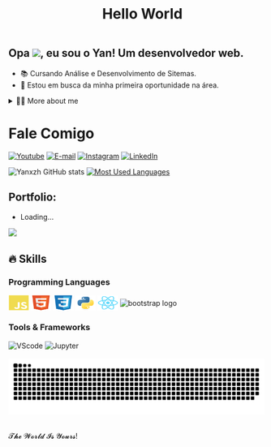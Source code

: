 <!--título-->
<div id="user-content-toc">
  <ul align="center">
    <summary><h1 style="display: inline-block">Hello World</h1></summary>
</div>

<!-- Presentation -->
<p>
<h2> Opa <img src="https://emojis.slackmojis.com/emojis/images/1577305505/7373/hand_wave.gif?1577305505" width="50" />, eu sou o Yan! Um desenvolvedor web. </h2>  

  - 📚 Cursando Análise e Desenvolvimento de Sitemas.
  - 🔭 Estou em busca da minha primeira oportunidade na área. 
</p><!-- Dropdown -->
<details>
  <summary>👨‍💻 More about me</summary>

  - 💬Tenho 19 anos e atualmente moro no Brasil. Tenho um inglês básico e tenho experiência com SQL, Javascript, Análise de Dados. Tenho facilidade com computadores desde novo. E também sempre fui muito interessado o que me ajudou a desenvolver habilidades importantes como proatividade, criatividade, comunicação, marketing, capacidade analítica, gestão de comunidades e mídias sociais.
   <p></p>
  - ⚡ Gosto de ouvir musica, seja antiga ou atual, ler mangá ou quadrinhos, além de assistir filmes e jogar! Acredito que nossos interesses pessoais contribuem para uma percepção mais apurada das coisas e para a resolução de problemas. 
    </p>
</details>

<!-- Links -->
# Fale Comigo
[![Youtube](https://img.shields.io/badge/YouTube-FF0000?style=for-the-badge&logo=youtube&logoColor=white)]()
[![E-mail](https://img.shields.io/badge/-Email-000?style=for-the-badge&logo=microsoft-outlook&logoColor=FF00F6&color:FFF)](mailto:yanlima66y@gmail.com)
[![Instagram](https://img.shields.io/badge/Instagram-E4405F?style=for-the-badge&logo=instagram&logoColor=white)](https://www.instagram.com/yanxzh/)
[![LinkedIn](https://img.shields.io/badge/LinkedIn-0077B5?style=for-the-badge&logo=linkedin&logoColor=white)](https://www.linkedin.com/in/yan-martins-925216249/)


<!-- GithubStats -->
![ Yanxzh GitHub stats](https://github-readme-stats.vercel.app/api?username=yanxzhh&theme=midnight-purple&show_icons=true)
<a href="https://github.com/yanxzhh/github-readme-stats">
    <img src="https://github-readme-stats-git-masterrstaa-rickstaa.vercel.app/api/top-langs/?username=yanxzhh&line_height=10&card_width=290&layout=compact&hide_title=false&count_private=true&langs_count=4&show_icons=true&title_color=FF00F6&hide=html,css&bg_color=000&text_color=8B8B8B&border_radius=3&border_color=561760&count_private=true" alt="Most Used Languages">
  </a>

<!-- Portfolio -->
## Portfolio:
- Loading...

<!-- GIF -->
<p align="left">
 <img src="https://64.media.tumblr.com/cad6d25d7e859f91d586bc08b93d0680/6138c75039bd424c-a7/s540x810/3cb85df6755edb3d2e8bd7601372a57c189b0c34.gif" widht="300px" height="500px"></img>
</p>

## 🔥 Skills
<!-- Skills: Programming Languages -->
  <div style="flex-basis: 48%;">
    <h3>Programming Languages</h3>
    <img align="center" alt="Js" height="30" width="40" src="https://raw.githubusercontent.com/devicons/devicon/master/icons/javascript/javascript-plain.svg">
    <img align="center" alt="HTML" height="30" width="40" src="https://raw.githubusercontent.com/devicons/devicon/master/icons/html5/html5-original.svg">
    <img align="center" alt="CSS" height="30" width="40" src="https://raw.githubusercontent.com/devicons/devicon/master/icons/css3/css3-original.svg">
    <img align="center" alt="Python" height="30" width="40" src="https://raw.githubusercontent.com/devicons/devicon/master/icons/python/python-original.svg">
    <img align="center" alt="React" height="30" width="40" src="https://raw.githubusercontent.com/devicons/devicon/master/icons/react/react-original.svg">
    <img src="https://cdn.jsdelivr.net/gh/devicons/devicon/icons/bootstrap/bootstrap-original.svg" height="30" align="center" width="40" alt="bootstrap logo">
  </div>
  
  <!-- Skills: Tools & Frameworks -->
  <div style="flex-basis: 48%;">
    <h3>Tools & Frameworks</h3>
    <img align="center" alt="VScode" height="30" width="40" src="https://cdn.jsdelivr.net/gh/devicons/devicon/icons/vscode/vscode-original.svg">
    <img align="center" alt="Jupyter" height="30" width="40" src="https://cdn.jsdelivr.net/gh/devicons/devicon/icons/jupyter/jupyter-original.svg">
  </div>
   <br>
   
<picture align="center">
  <source media="(prefers-color-scheme: dark)" srcset="https://raw.githubusercontent.com/yanxzhh/yanxzhh/output/github-contribution-grid-snake-dark.svg">
  <source media="(prefers-color-scheme: light)" srcset="https://raw.githubusercontent.com/yanxzhh/yanxzhh/output/github-contribution-grid-snake-dark.svg">
  <img align="center" alt="github contribution grid snake animation" src="https://raw.githubusercontent.com/yanxzhh/yanxzhh/output/github-contribution-grid-snake.svg">
</picture>
   <br> </br>
                            <br>       𝓣𝓱𝓮 𝓦𝓸𝓻𝓵𝓭 𝓘𝓼 𝓨𝓸𝓾𝓻𝓼!     </br> 

  
